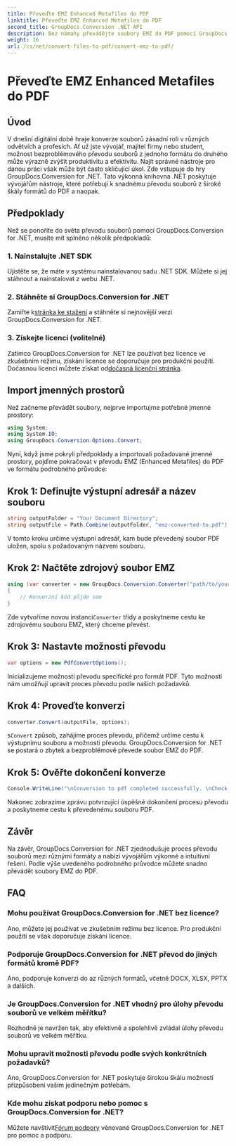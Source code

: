 ```yaml
---
title: Převeďte EMZ Enhanced Metafiles do PDF
linktitle: Převeďte EMZ Enhanced Metafiles do PDF
second_title: GroupDocs.Conversion .NET API
description: Bez námahy převádějte soubory EMZ do PDF pomocí GroupDocs.Conversion for .NET. Zjednodušte si úlohy převodu souborů.
weight: 16
url: /cs/net/convert-files-to-pdf/convert-emz-to-pdf/
---
```


# Převeďte EMZ Enhanced Metafiles do PDF

## Úvod
V dnešní digitální době hraje konverze souborů zásadní roli v různých odvětvích a profesích. Ať už jste vývojář, majitel firmy nebo student, možnost bezproblémového převodu souborů z jednoho formátu do druhého může výrazně zvýšit produktivitu a efektivitu. Najít správné nástroje pro danou práci však může být často skličující úkol. Zde vstupuje do hry GroupDocs.Conversion for .NET. Tato výkonná knihovna .NET poskytuje vývojářům nástroje, které potřebují k snadnému převodu souborů z široké škály formátů do PDF a naopak.
## Předpoklady
Než se ponoříte do světa převodu souborů pomocí GroupDocs.Conversion for .NET, musíte mít splněno několik předpokladů:
### 1. Nainstalujte .NET SDK
Ujistěte se, že máte v systému nainstalovanou sadu .NET SDK. Můžete si jej stáhnout a nainstalovat z webu .NET.
### 2. Stáhněte si GroupDocs.Conversion for .NET
 Zamiřte k[stránka ke stažení](https://releases.groupdocs.com/conversion/net/) a stáhněte si nejnovější verzi GroupDocs.Conversion for .NET.
### 3. Získejte licenci (volitelné)
 Zatímco GroupDocs.Conversion for .NET lze používat bez licence ve zkušebním režimu, získání licence se doporučuje pro produkční použití. Dočasnou licenci můžete získat od[dočasná licenční stránka](https://purchase.groupdocs.com/temporary-license/).

## Import jmenných prostorů
Než začneme převádět soubory, nejprve importujme potřebné jmenné prostory:
```csharp
using System;
using System.IO;
using GroupDocs.Conversion.Options.Convert;
```
Nyní, když jsme pokryli předpoklady a importovali požadované jmenné prostory, pojďme pokračovat v převodu EMZ (Enhanced Metafiles) do PDF ve formátu podrobného průvodce:
## Krok 1: Definujte výstupní adresář a název souboru
```csharp
string outputFolder = "Your Document Directory";
string outputFile = Path.Combine(outputFolder, "emz-converted-to.pdf");
```
V tomto kroku určíme výstupní adresář, kam bude převedený soubor PDF uložen, spolu s požadovaným názvem souboru.
## Krok 2: Načtěte zdrojový soubor EMZ
```csharp
using (var converter = new GroupDocs.Conversion.Converter("path/to/your/emz/file.emz"))
{
    // Konverzní kód půjde sem
}
```
 Zde vytvoříme novou instanci`Converter` třídy a poskytneme cestu ke zdrojovému souboru EMZ, který chceme převést.
## Krok 3: Nastavte možnosti převodu
```csharp
var options = new PdfConvertOptions();
```
Inicializujeme možnosti převodu specifické pro formát PDF. Tyto možnosti nám umožňují upravit proces převodu podle našich požadavků.
## Krok 4: Proveďte konverzi
```csharp
converter.Convert(outputFile, options);
```
 s`Convert` způsob, zahájíme proces převodu, přičemž určíme cestu k výstupnímu souboru a možnosti převodu. GroupDocs.Conversion for .NET se postará o zbytek a bezproblémově převede soubor EMZ do PDF.
## Krok 5: Ověřte dokončení konverze
```csharp
Console.WriteLine("\nConversion to pdf completed successfully. \nCheck output in {0}", outputFolder);
```
Nakonec zobrazíme zprávu potvrzující úspěšné dokončení procesu převodu a poskytneme cestu k převedenému souboru PDF.

## Závěr
Na závěr, GroupDocs.Conversion for .NET zjednodušuje proces převodu souborů mezi různými formáty a nabízí vývojářům výkonné a intuitivní řešení. Podle výše uvedeného podrobného průvodce můžete snadno převádět soubory EMZ do PDF.
## FAQ
### Mohu používat GroupDocs.Conversion for .NET bez licence?
Ano, můžete jej používat ve zkušebním režimu bez licence. Pro produkční použití se však doporučuje získání licence.
### Podporuje GroupDocs.Conversion for .NET převod do jiných formátů kromě PDF?
Ano, podporuje konverzi do az různých formátů, včetně DOCX, XLSX, PPTX a dalších.
### Je GroupDocs.Conversion for .NET vhodný pro úlohy převodu souborů ve velkém měřítku?
Rozhodně je navržen tak, aby efektivně a spolehlivě zvládal úlohy převodu souborů ve velkém měřítku.
### Mohu upravit možnosti převodu podle svých konkrétních požadavků?
Ano, GroupDocs.Conversion for .NET poskytuje širokou škálu možností přizpůsobení vašim jedinečným potřebám.
### Kde mohu získat podporu nebo pomoc s GroupDocs.Conversion for .NET?
 Můžete navštívit[Fórum podpory](https://forum.groupdocs.com/c/conversion/11) věnované GroupDocs.Conversion for .NET pro pomoc a podporu.
